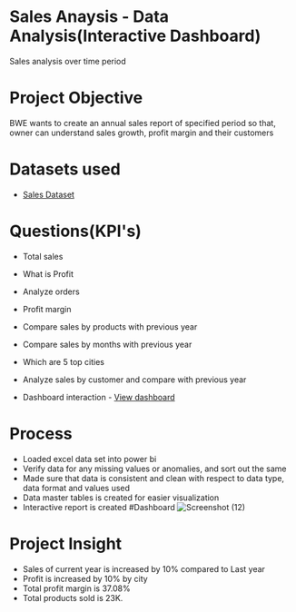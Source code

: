 # Sales Anaysis - Data Analysis(Interactive Dashboard)
Sales analysis over time period
# Project Objective
BWE wants to create an annual sales report of specified period so that, owner can understand sales growth, profit margin and their customers
# Datasets used 
- <a href="https://github.com/Vijayalaxmi410/Sales/blob/main/Sales%20Analysis%20Report.xlsx">Sales Dataset</a>
# Questions(KPI's)
- Total sales
- What is Profit
- Analyze orders
- Profit margin
- Compare sales by products with previous year
- Compare sales by months with previous year
- Which are 5 top cities
- Analyze sales by customer and compare with previous year

- Dashboard interaction - <a href = "https://github.com/Vijayalaxmi410/Sales/blob/main/Screenshot%20(12).png">View dashboard</a>
# Process
-	Loaded excel data set into power bi
-	Verify data for any missing values or anomalies, and sort out the same
-	Made sure that data is consistent and clean with respect to data type, data format and values used
-	Data master tables  is created for easier visualization
-	Interactive report is created
#Dashboard
![Screenshot (12)](https://github.com/user-attachments/assets/b71be189-19d4-45dd-97cf-d91b00dca626)

# Project Insight
- Sales of current year is increased by 10% compared to Last year
- Profit is increased by 10% by city
- Total profit margin is 37.08%
- Total products sold is 23K.



